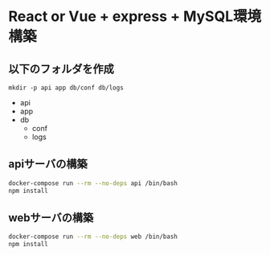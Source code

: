 # React or Vue + express + MySQL環境構築

## 以下のフォルダを作成

`mkdir -p api app db/conf db/logs`

- api
- app
- db
  - conf
  - logs

## apiサーバの構築

```bash
docker-compose run --rm --no-deps api /bin/bash
npm install
```

## webサーバの構築

```bash
docker-compose run --rm --no-deps web /bin/bash
npm install
```
